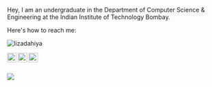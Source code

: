 Hey, 
I am an undergraduate in the Department of Computer Science & Engineering at the Indian Institute of Technology Bombay.

Here's how to reach me:  

<p align="left"> <img src="https://komarev.com/ghpvc/?username=harshnadar&label=Profile%20views&color=129e00&style=plastic" alt="lizadahiya" /> </p>

<!-- [<img align="left" alt="trunc8.github.io" width="22px" src="https://raw.githubusercontent.com/iconic/open-iconic/master/svg/globe.svg" />][website] -->
[<img align="left" alt="liza23 | Instagram" width="22px" src="https://cdn.jsdelivr.net/npm/simple-icons@v3/icons/instagram.svg" />][instagram]
[<img align="left" alt="liza23 | LinkedIn" width="22px" src="https://cdn.jsdelivr.net/npm/simple-icons@v3/icons/linkedin.svg" />][linkedin]
[<img align="left" alt="liza23 | Facebook" width="22px" src="https://cdn.jsdelivr.net/npm/simple-icons@v3/icons/facebook.svg" />][facebook]

<!-- [website]: https://trunc8.github.io -->
[instagram]: https://www.instagram.com/liza.d.23
[linkedin]: https://www.linkedin.com/in/liza-dahiya-008117188/
[facebook]: https://www.facebook.com/liza.dahiya.357

<br/>
<br/>

<p width="50%" align="left"> <!--style="max-width:500px;"-->
  <img src = "https://github-readme-stats.vercel.app/api?username=liza23&show_icons=true&theme=radical&line_height=27">
<!--   <img src = "https://github-readme-stats.vercel.app/api/top-langs/?username=liza23&hide=jupyter notebook,html&theme=tokyonight"> -->
</p>

<!--
**Liza23/Liza23** is a ✨ _special_ ✨ repository because its `README.md` (this file) appears on your GitHub profile.

Here are some ideas to get you started:

- 🔭 I’m currently working on ...
- 🌱 I’m currently learning ...
- 👯 I’m looking to collaborate on ...
- 🤔 I’m looking for help with ...
- 💬 Ask me about ...
- 📫 How to reach me: ...
- 😄 Pronouns: ...
- ⚡ Fun fact: ...
-->
